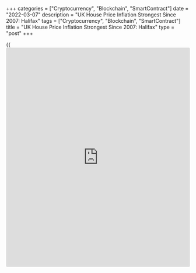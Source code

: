 +++
categories = ["Cryptocurrency", "Blockchain", "SmartContract"]
date = "2022-03-07"
description = "UK House Price Inflation Strongest Since 2007: Halifax"
tags = ["Cryptocurrency", "Blockchain", "SmartContract"]
title = "UK House Price Inflation Strongest Since 2007: Halifax"
type = "post"
+++

{{<iframe id="large-banner" src="https://www.bounty.group/#slide=19.0" width="100%" height="600" scrolling="no" style="border: 0px solid rgb(216, 221, 230); border-radius: 3px;">}}

UK house prices rose at the fastest annual pace since mid-2007 to a
record high in February, survey data from the Llyods Bank subsidiary
Halifax showed Monday.

The house price index rose 10.8 percent year-on-year, which was the
biggest increase since June 2007, when it was 11.9 percent. House prices
climbed 9.7 percent in each of the previous two months.

On a month-on-month basis, house prices rose 0.5 percent in February
after a 0.2 percent climb in January. Economists had forecast 1.0
percent increase. Prices rose for an eighth successive month.

The average house price set a new record high of GBP 278,123 versus GBP
276,645 in the previous month.

Average property values have now risen by GBP 38,709 or 16 percent since
February 2020, which is before the start of the Covid-19 pandemic,
Halifax said.

Over the last 12 months alone house prices gained on average GBP 27,215,
which is the biggest one-year cash rise recorded in over 39 years of
index [history](https://www.fixpro.org/post/chargeless-historical-data-api-backtesting/).

Russell Galley, managing director, Halifax, said the lack of supply
continues to underpin rising house prices, with recent industry surveys
showing a dearth of new properties being listed, now a long-term trend.

This may be a particular issue at the larger end of the property market,
Halifax said.

Geopolitical events such as the Russia-Ukraine war exposes the UK to new
sources of uncertainty, even as Covid seems to be moving into an endemic
phase and almost all domestic restrictions are removed, he added.

"The war in Ukraine is a human tragedy, but is also likely to have
effects on confidence, trade and global supply chains," Galley said.

"Surging oil and gas prices are one immediate consequence, meaning that
inflation in the UK - already at a 30-year peak - will remain higher for
longer."

Halifax expects high inflation to add to the squeeze on already
stretched household incomes and the extent of the rises in the Bank Rate
to depend on how it affects prices and companies' approaches to pay over
the months to come.

"These factors are likely to weigh on buyer demand as the year
progresses, with market activity likely to return to more normal levels
and an easing of house price growth to be expected," Galley said.

For comments and feedback [contact](https://www.playgroundfx.com/contact/): editorial@rtt[news](https://www.letsplayfx.com/blog/forex-news-website/).com

[Economic News][1]

 **What parts of the world are seeing the best (and worst) economic
performances lately? Click[here][2] to check out our [Econ Scorecard][2]
and find out! See up-to-the-moment [ranking](https://www.playgroundfx.com/blog/crypto-exchange-ranking/)s for the best and worst
performers in [GDP][3], [unemployment rate][4], [inflation][5] and much
more.**

   1. www.rtt[news](https://www.letsplayfx.com/blog/forex-news-website/).com/Content/EconomicNews.aspx
   2. www.rtt[news](https://www.letsplayfx.com/blog/forex-news-website/).com/economic-scorecard/world-rank/PPI/highest-performance.aspx
   3. www.rtt[news](https://www.letsplayfx.com/blog/forex-news-website/).com/economic-scorecard/world-rank/GDP/highest-performance.aspx
   4. www.rtt[news](https://www.letsplayfx.com/blog/forex-news-website/).com/economic-scorecard/world-rank/unemployment-rate/lowest-performance.aspx
   5. www.rtt[news](https://www.letsplayfx.com/blog/forex-news-website/).com/economic-scorecard/world-rank/CPI/highest-performance.aspx